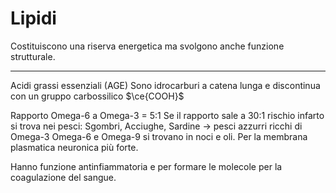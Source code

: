 # Lipidi
Costituiscono una riserva energetica ma svolgono anche funzione strutturale. 
___

Acidi grassi essenziali (AGE)
Sono idrocarburi a catena lunga e discontinua con un gruppo carbossilico $\ce{COOH}$

Rapporto Omega-6 a Omega-3 = 5:1
Se il rapporto sale a 30:1 rischio infarto 
si trova nei pesci: Sgombri, Acciughe, Sardine -> pesci azzurri ricchi di Omega-3
Omega-6 e Omega-9 si trovano in noci e oli. Per la membrana plasmatica neuronica più forte. 

Hanno funzione antinfiammatoria e per formare le molecole per la coagulazione del sangue. 
